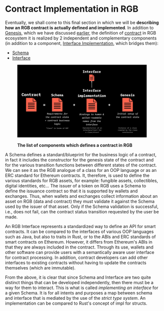 # Contract Implementation in RGB

Eventually, we shall come to this final  section in which we will be **describing how an RGB contract is actually defined and implemented**. In addition to [Genesis](../annexes/glossary.md#genesis),  which we have discussed [earlier](../rgb-state-and-operations/state-transitions.md#genesis), the definition of  [contract](../annexes/glossary.md#contract) in RGB ecosystem it is realized by  2  independent and complementary components (in addition to a component, [Interface Implementation](../annexes/glossary.md#interface-implementation), which bridges them):&#x20;

* [Schema](../annexes/glossary.md#schema)&#x20;
* [Interface](../annexes/glossary.md#interface)&#x20;

<figure><img src="../.gitbook/assets/contract_anatomy.png" alt="RGB contract anatomy"><figcaption><p><strong>The list of components which defines a contract in RGB</strong></p></figcaption></figure>



A Schema defines a standard/blueprint for the business logic of a contract, in fact it includes the constructor for the genesis state of the contract and for the various transition functions between different states of the contract. We can see it as the RGB analogue of a class for an OOP language or as an ERC standard for Ethereum contracts. It, therefore, is used to define the various standards for RGB assets, for example: fungible assets, collectibles, digital identities, etc... The issuer of a token on RGB uses a Schema to define the issuance contract so that it is supported by wallets and exchanges. Thus, when wallets and exchanges collect information about an asset on RGB (data and contract) they must validate it against the Schema used by the issuer of that asset. Only if the Schema validation is successful, i.e., does not fail, can the contract status transition requested by the user be made.

An RGB Interface represents a standardized way to define an API for smart contracts. It can be compared to the interfaces of various OOP languages such as Java, but also to traits in Rust, or to the ABIs and ERC standards of smart contracts on Ethereum. However, it differs from Ethereum's ABIs in that they are always included in the contract. Through its use, wallets and other software can provide users with a semantically aware user interface for contract processing. In addition, contract developers can add other interfaces to existing contracts without having to update the contracts themselves (which are immutable).

From the above, it is clear that since Schema and Interface are two quite distinct things that can be developed independently, then there must be a way for them to interact. This is what is called _implementing an interface_ for a given Schema. It is for all intents and purposes a map between schema and interface that is mediated by the use of the _strict type system_. An implementation can be compared to Rust's concept of impl for structs.



##



##

##



##
